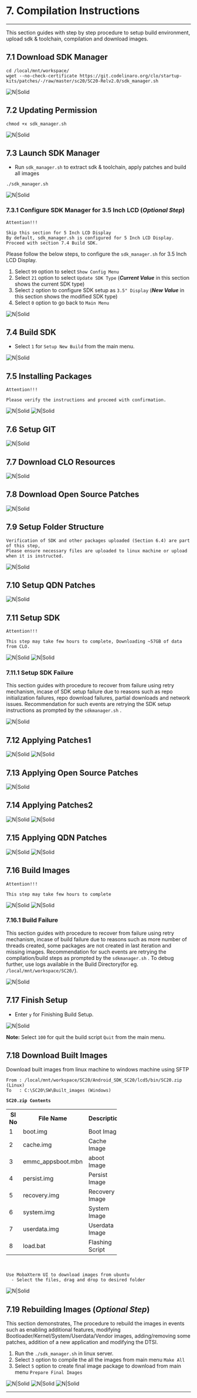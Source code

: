 
# 7. Compilation Instructions

------------

This section guides with step by step procedure to setup build environment, upload sdk & toolchain, compilation and download images.

## 7.1 Download SDK Manager 

```console
cd /local/mnt/workspace/
wget --no-check-certificate https://git.codelinaro.org/clo/startup-kits/patches/-/raw/master/sc20/SC20-Relv2.0/sdk_manager.sh
```

![N|Solid](../pics/SC20/sc20-compilation-sdkmgr1.jpg)

## 7.2 Updating Permission

```console
chmod +x sdk_manager.sh
```
![N|Solid](../pics/SC20/sc20-compilation-sdkmgr2.jpg)

## 7.3 Launch SDK Manager 
- Run `sdk_manager.sh` to extract sdk & toolchain, apply patches and build all images

```console
./sdk_manager.sh
```
![N|Solid](../pics/SC20/sc20-compilation-launch-sdkmanager.jpg)

### 7.3.1 Configure SDK Manager for 3.5 Inch LCD (_Optional Step_)

`Attention!!!`
```warning
Skip this section for 5 Inch LCD Display
By default, sdk_manager.sh is configured for 5 Inch LCD Display. Proceed with section 7.4 Build SDK.
```
Please follow the below steps, to configure the `sdk_manager.sh` for 3.5 Inch LCD Display.

1. Select `99` option to select `Show Config Menu`
2. Select `21` option to select `Update SDK Type` (**_Current Value_** in this section shows the current SDK type)
3. Select `2` option to configure SDK setup as `3.5" Display` (**_New Value_** in this section shows the modified SDK type)
4. Select `0` option to go back to `Main Menu`

![N|Solid](../pics/SC20/sc20-compilation-lcd3p5-setup.jpg)

## 7.4 Build SDK

- Select `1` for `Setup New Build` from the main menu. 

![N|Solid](../pics/SC20/sc20-compilation-setup-new.jpg)

## 7.5 Installing Packages

`Attention!!!`
```warning
Please verify the instructions and proceed with confirmation.
```

![N|Solid](../pics/SC20/sc20-compilation-install-tools1.jpg)
![N|Solid](../pics/SC20/sc20-compilation-install-tools2.jpg)

## 7.6 Setup GIT

![N|Solid](../pics/SC20/sc20-compilation-setup-git.jpg)

## 7.7 Download CLO Resources

![N|Solid](../pics/SC20/sc20-compilation-download-clo.jpg)

## 7.8 Download Open Source Patches

![N|Solid](../pics/SC20/sc20-compilation-download-patchesos.jpg)

## 7.9 Setup Folder Structure 

```warning
Verification of SDK and other packages uploaded (Section 6.4) are part of this step, 
Please ensure necessary files are uploaded to linux machine or upload when it is instructed.
```
![N|Solid](../pics/SC20/sc20-compilation-setup-root.jpg)

## 7.10 Setup QDN Patches 

![N|Solid](../pics/SC20/sc20-compilation-extracting-patches3.jpg)

## 7.11 Setup SDK

`Attention!!!`
```warning
This step may take few hours to complete, Downloading ~57GB of data from CLO.
```
![N|Solid](../pics/SC20/sc20-compilation-setup-sdk1.jpg)
![N|Solid](../pics/SC20/sc20-compilation-setup-sdk2.jpg)

### 7.11.1 Setup SDK Failure

This section guides with procedure to recover from failure using retry mechanism, incase of SDK setup failure due to reasons such as repo initialization failures, repo download failures, partial downloads and network issues. Recommendation for such events are retrying the SDK setup instructions as prompted by the `sdkmanager.sh` .

![N|Solid](../pics/SC20/sc20-compilation-retry-repo.jpg)

## 7.12 Applying Patches1

![N|Solid](../pics/SC20/sc20-compilation-apply-patches1.jpg)
![N|Solid](../pics/SC20/sc20-compilation-apply-patches1end.jpg)

## 7.13 Applying Open Source Patches

![N|Solid](../pics/SC20/sc20-compilation-apply-ospatches.jpg)

## 7.14 Applying Patches2

![N|Solid](../pics/SC20/sc20-compilation-apply-clopatches1.jpg)
![N|Solid](../pics/SC20/sc20-compilation-apply-clopatches2.jpg)

## 7.15 Applying QDN Patches

![N|Solid](../pics/SC20/sc20-compilation-apply-qdnpatches1.jpg)
![N|Solid](../pics/SC20/sc20-compilation-apply-qdnpatches2.jpg)

## 7.16 Build Images

`Attention!!!`
```warning
This step may take few hours to complete
```
![N|Solid](../pics/SC20/sc20-compilation-build-all1.jpg)
![N|Solid](../pics/SC20/sc20-compilation-build-all2.jpg)

### 7.16.1 Build Failure

This section guides with procedure to recover from failure using retry mechanism, incase of build failure due to reasons such as more number of threads created, some packages are not created in last iteration and missing images. Recommendation for such events are retrying the compilation/build steps as prompted by the `sdkmanager.sh` . To debug further, use logs available in the Build Directory(for eg. `/local/mnt/workspace/SC20/`).

![N|Solid](../pics/SC20/sc20-compilation-retry-build.jpg)

## 7.17 Finish Setup

-	Enter `y` for Finishing Build Setup.	

![N|Solid](../pics/SC20/sc20-compilation-finish-build.jpg)

__Note:__ Select `100` for quit the build script `Quit` from the main menu. 

## 7.18 Download Built Images

Download built images from linux machine to windows machine using SFTP

```code
From : /local/mnt/workspace/SC20/Android_SDK_SC20/lcd5/bin/SC20.zip (Linux)
To   : C:\SC20\SW\Built_images (Windows)
```
__`SC20.zip Contents`__
<table class="pinout" style="width:60%">
<tr><th style="width:10%">Sl No</th><th style="width:30%">File Name</th><th style="width:20%">Description</th></tr>
<tr><td>1</td><td>boot.img</td><td>Boot Image</td></tr>
<tr><td>2</td><td>cache.img</td><td>Cache Image</td></tr>
<tr><td>3</td><td>emmc_appsboot.mbn</td><td>aboot Image</td></tr>
<tr><td>4</td><td>persist.img</td><td>Persist Image</td></tr>
<tr><td>5</td><td>recovery.img</td><td>Recovery Image</td></tr>
<tr><td>6</td><td>system.img</td><td>System Image</td></tr>
<tr><td>7</td><td>userdata.img</td><td>Userdata Image</td></tr>
<tr><td>8</td><td>load.bat</td><td>Flashing Script</td></tr>

</table><br>

```warning
Use MobaXterm UI to download images from ubuntu
  - Select the files, drag and drop to desired folder
```

![N|Solid](../pics/SC20/sc20-compilation-image-download.jpg)

## 7.19 Rebuilding Images (_Optional Step_)

This section demonstrates, The procedure to rebuild the images in events such as enabling additional features, modifying Bootloader/Kernel/System/Userdata/Vendor images, adding/removing some patches, addition of a new application and modifying the DTSI.

1. Run the `./sdk_manager.sh`  in linux server.
2. Select `3` option to compile the all the images from main menu `Make All`
3. Select `5` option to create final image package to download from main menu `Prepare Final Images`

![N|Solid](../pics/SC20/sc20-compilation-makeallimages-begin.jpg)
![N|Solid](../pics/SC20/sc20-compilation-makeallimages-end.jpg)
![N|Solid](../pics/SC20/sc20-compilation-preparefinalimg.jpg)

--------------------